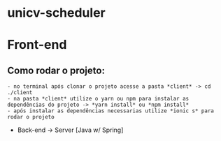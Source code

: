 # unicv-scheduler

# Front-end 
  
  ## Como rodar o projeto:
    - no terminal após clonar o projeto acesse a pasta *client* -> cd ./client
    - na pasta *client* utilize o yarn ou npm para instalar as dependências do projeto -> *yarn install* ou *npm install*
    - após instalar as dependências necessarias utilize *ionic s* para rodar o projeto 
    
    
- Back-end -> Server [Java w/ Spring]
